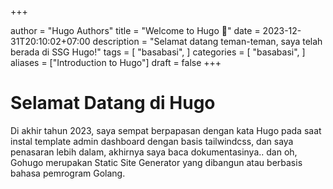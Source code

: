+++

author = "Hugo Authors"
title = "Welcome to Hugo 🙌"
date = 2023-12-31T20:10:02+07:00
description = "Selamat datang teman-teman, saya telah berada di SSG Hugo!"
tags = [
    "basabasi",
]
categories = [
    "basabasi",
]
aliases = ["Introduction to Hugo"]
draft = false
+++

# Selamat Datang di Hugo
Di akhir tahun 2023, saya sempat berpapasan dengan kata Hugo pada saat instal template admin dashboard dengan basis tailwindcss, dan saya penasaran lebih dalam, akhirnya saya baca dokumentasinya.. dan oh, Gohugo merupakan Static Site Generator yang dibangun atau berbasis bahasa pemrogram Golang.